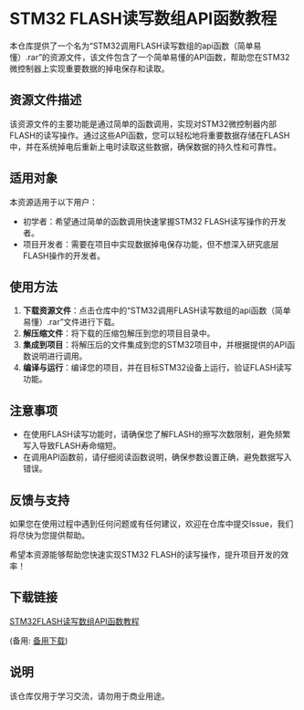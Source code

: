 # STM32 FLASH读写数组API函数教程

本仓库提供了一个名为“STM32调用FLASH读写数组的api函数（简单易懂）.rar”的资源文件，该文件包含了一个简单易懂的API函数，帮助您在STM32微控制器上实现重要数据的掉电保存和读取。

## 资源文件描述

该资源文件的主要功能是通过简单的函数调用，实现对STM32微控制器内部FLASH的读写操作。通过这些API函数，您可以轻松地将重要数据存储在FLASH中，并在系统掉电后重新上电时读取这些数据，确保数据的持久性和可靠性。

## 适用对象

本资源适用于以下用户：

- 初学者：希望通过简单的函数调用快速掌握STM32 FLASH读写操作的开发者。
- 项目开发者：需要在项目中实现数据掉电保存功能，但不想深入研究底层FLASH操作的开发者。

## 使用方法

1. **下载资源文件**：点击仓库中的“STM32调用FLASH读写数组的api函数（简单易懂）.rar”文件进行下载。
2. **解压缩文件**：将下载的压缩包解压到您的项目目录中。
3. **集成到项目**：将解压后的文件集成到您的STM32项目中，并根据提供的API函数说明进行调用。
4. **编译与运行**：编译您的项目，并在目标STM32设备上运行，验证FLASH读写功能。

## 注意事项

- 在使用FLASH读写功能时，请确保您了解FLASH的擦写次数限制，避免频繁写入导致FLASH寿命缩短。
- 在调用API函数前，请仔细阅读函数说明，确保参数设置正确，避免数据写入错误。

## 反馈与支持

如果您在使用过程中遇到任何问题或有任何建议，欢迎在仓库中提交Issue，我们将尽快为您提供帮助。

希望本资源能够帮助您快速实现STM32 FLASH的读写操作，提升项目开发的效率！

## 下载链接
[STM32FLASH读写数组API函数教程](https://pan.quark.cn/s/bc036d843202) 

(备用: [备用下载](https://pan.baidu.com/s/10N52v-yEkTBLrQdOPTUphw?pwd=1234))

## 说明

该仓库仅用于学习交流，请勿用于商业用途。
